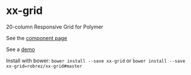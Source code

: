 # xx-grid
20-column Responsive Grid for Polymer

See the [component page](http://robrez.github.io/xx-grid/components/xx-grid/index.html)

See a [demo](http://robrez.github.io/xx-grid/components/xx-grid/demo.html)

Install with bower:
`bower install --save xx-grid`
or
`bower install --save xx-grid=robrez/xx-grid#master`
